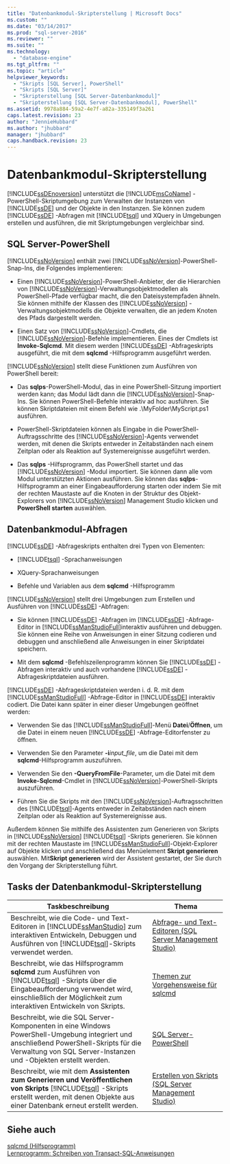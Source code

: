 ```yaml
---
title: "Datenbankmodul-Skripterstellung | Microsoft Docs"
ms.custom: ""
ms.date: "03/14/2017"
ms.prod: "sql-server-2016"
ms.reviewer: ""
ms.suite: ""
ms.technology: 
  - "database-engine"
ms.tgt_pltfrm: ""
ms.topic: "article"
helpviewer_keywords: 
  - "Skripts [SQL Server], PowerShell"
  - "Skripts [SQL Server]"
  - "Skripterstellung [SQL Server-Datenbankmodul]"
  - "Skripterstellung [SQL Server-Datenbankmodul], PowerShell"
ms.assetid: 9978a884-59a2-4e7f-a82a-335149f3a261
caps.latest.revision: 23
author: "JennieHubbard"
ms.author: "jhubbard"
manager: "jhubbard"
caps.handback.revision: 23
---
```

# Datenbankmodul-Skripterstellung
  [!INCLUDE[ssDEnoversion](../../includes/ssdenoversion-md.md)] unterstützt die [!INCLUDE[msCoName](../../includes/msconame-md.md)] -PowerShell-Skriptumgebung zum Verwalten der Instanzen von [!INCLUDE[ssDE](../../includes/ssde-md.md)] und der Objekte in den Instanzen. Sie können zudem [!INCLUDE[ssDE](../../includes/ssde-md.md)] -Abfragen mit [!INCLUDE[tsql](../../includes/tsql-md.md)] und XQuery in Umgebungen erstellen und ausführen, die mit Skriptumgebungen vergleichbar sind.  
  
## SQL Server-PowerShell  
 [!INCLUDE[ssNoVersion](../../includes/ssnoversion-md.md)] enthält zwei [!INCLUDE[ssNoVersion](../../includes/ssnoversion-md.md)]-PowerShell-Snap-Ins, die Folgendes implementieren:  
  
-   Einen [!INCLUDE[ssNoVersion](../../includes/ssnoversion-md.md)]-PowerShell-Anbieter, der die Hierarchien von [!INCLUDE[ssNoVersion](../../includes/ssnoversion-md.md)]-Verwaltungsobjektmodellen als PowerShell-Pfade verfügbar macht, die den Dateisystempfaden ähneln. Sie können mithilfe der Klassen des [!INCLUDE[ssNoVersion](../../includes/ssnoversion-md.md)] -Verwaltungsobjektmodells die Objekte verwalten, die an jedem Knoten des Pfads dargestellt werden.  
  
-   Einen Satz von [!INCLUDE[ssNoVersion](../../includes/ssnoversion-md.md)]-Cmdlets, die [!INCLUDE[ssNoVersion](../../includes/ssnoversion-md.md)]-Befehle implementieren. Eines der Cmdlets ist **Invoke-Sqlcmd**. Mit diesem werden [!INCLUDE[ssDE](../../includes/ssde-md.md)] -Abfrageskripts ausgeführt, die mit dem **sqlcmd** -Hilfsprogramm ausgeführt werden.  
  
 [!INCLUDE[ssNoVersion](../../includes/ssnoversion-md.md)] stellt diese Funktionen zum Ausführen von PowerShell bereit:  
  
-   Das **sqlps**-PowerShell-Modul, das in eine PowerShell-Sitzung importiert werden kann; das Modul lädt dann die [!INCLUDE[ssNoVersion](../../includes/ssnoversion-md.md)]-Snap-Ins. Sie können PowerShell-Befehle interaktiv ad hoc ausführen. Sie können Skriptdateien mit einem Befehl wie .\MyFolder\MyScript.ps1 ausführen.  
  
-   PowerShell-Skriptdateien können als Eingabe in die PowerShell-Auftragsschritte des [!INCLUDE[ssNoVersion](../../includes/ssnoversion-md.md)]-Agents verwendet werden, mit denen die Skripts entweder in Zeitabständen nach einem Zeitplan oder als Reaktion auf Systemereignisse ausgeführt werden.  
  
-   Das **sqlps** -Hilfsprogramm, das PowerShell startet und das [!INCLUDE[ssNoVersion](../../includes/ssnoversion-md.md)] -Modul importiert. Sie können dann alle vom Modul unterstützten Aktionen ausführen. Sie können das **sqlps**-Hilfsprogramm an einer Eingabeaufforderung starten oder indem Sie mit der rechten Maustaste auf die Knoten in der Struktur des Objekt-Explorers von [!INCLUDE[ssNoVersion](../../includes/ssnoversion-md.md)] Management Studio klicken und **PowerShell starten** auswählen.  
  
## Datenbankmodul-Abfragen  
 [!INCLUDE[ssDE](../../includes/ssde-md.md)] -Abfrageskripts enthalten drei Typen von Elementen:  
  
-   [!INCLUDE[tsql](../../includes/tsql-md.md)] -Sprachanweisungen  
  
-   XQuery-Sprachanweisungen  
  
-   Befehle und Variablen aus dem **sqlcmd** -Hilfsprogramm  
  
 [!INCLUDE[ssNoVersion](../../includes/ssnoversion-md.md)] stellt drei Umgebungen zum Erstellen und Ausführen von [!INCLUDE[ssDE](../../includes/ssde-md.md)] -Abfragen:  
  
-   Sie können [!INCLUDE[ssDE](../../includes/ssde-md.md)] -Abfragen im [!INCLUDE[ssDE](../../includes/ssde-md.md)] -Abfrage-Editor in [!INCLUDE[ssManStudioFull](../../includes/ssmanstudiofull-md.md)]interaktiv ausführen und debuggen. Sie können eine Reihe von Anweisungen in einer Sitzung codieren und debuggen und anschließend alle Anweisungen in einer Skriptdatei speichern.  
  
-   Mit dem **sqlcmd** -Befehlszeilenprogramm können Sie [!INCLUDE[ssDE](../../includes/ssde-md.md)] -Abfragen interaktiv und auch vorhandene [!INCLUDE[ssDE](../../includes/ssde-md.md)] -Abfrageskriptdateien ausführen.  
  
 [!INCLUDE[ssDE](../../includes/ssde-md.md)] -Abfrageskriptdateien werden i. d. R. mit dem [!INCLUDE[ssManStudioFull](../../includes/ssmanstudiofull-md.md)] -Abfrage-Editor in [!INCLUDE[ssDE](../../includes/ssde-md.md)] interaktiv codiert. Die Datei kann später in einer dieser Umgebungen geöffnet werden:  
  
-   Verwenden Sie das [!INCLUDE[ssManStudioFull](../../includes/ssmanstudiofull-md.md)]-Menü **Datei**/**Öffnen**, um die Datei in einem neuen [!INCLUDE[ssDE](../../includes/ssde-md.md)] -Abfrage-Editorfenster zu öffnen.  
  
-   Verwenden Sie den Parameter **-i***input_file*, um die Datei mit dem **sqlcmd**-Hilfsprogramm auszuführen.  
  
-   Verwenden Sie den **-QueryFromFile**-Parameter, um die Datei mit dem **Invoke-Sqlcmd**-Cmdlet in [!INCLUDE[ssNoVersion](../../includes/ssnoversion-md.md)]-PowerShell-Skripts auszuführen.  
  
-   Führen Sie die Skripts mit den [!INCLUDE[ssNoVersion](../../includes/ssnoversion-md.md)]-Auftragsschritten des [!INCLUDE[tsql](../../includes/tsql-md.md)]-Agents entweder in Zeitabständen nach einem Zeitplan oder als Reaktion auf Systemereignisse aus.  
  
 Außerdem können Sie mithilfe des Assistenten zum Generieren von Skripts in [!INCLUDE[ssNoVersion](../../includes/ssnoversion-md.md)] [!INCLUDE[tsql](../../includes/tsql-md.md)] -Skripts generieren. Sie können mit der rechten Maustaste im [!INCLUDE[ssManStudioFull](../../includes/ssmanstudiofull-md.md)]-Objekt-Explorer auf Objekte klicken und anschließend das Menüelement **Skript generieren** auswählen. Mit**Skript generieren** wird der Assistent gestartet, der Sie durch den Vorgang der Skripterstellung führt.  
  
## Tasks der Datenbankmodul-Skripterstellung  
  
|Taskbeschreibung|Thema|  
|----------------------|-----------|  
|Beschreibt, wie die Code- und Text-Editoren in [!INCLUDE[ssManStudio](../../includes/ssmanstudio-md.md)] zum interaktiven Entwickeln, Debuggen und Ausführen von [!INCLUDE[tsql](../../includes/tsql-md.md)]-Skripts verwendet werden.|[Abfrage- und Text-Editoren &#40;SQL Server Management Studio&#41;](../../relational-databases/scripting/query-and-text-editors-sql-server-management-studio.md)|  
|Beschreibt, wie das Hilfsprogramm **sqlcmd** zum Ausführen von [!INCLUDE[tsql](../../includes/tsql-md.md)] -Skripts über die Eingabeaufforderung verwendet wird, einschließlich der Möglichkeit zum interaktiven Entwickeln von Skripts.|[Themen zur Vorgehensweise für sqlcmd](../Topic/sqlcmd%20How-to%20Topics.md)|  
|Beschreibt, wie die SQL Server-Komponenten in eine Windows PowerShell-Umgebung integriert und anschließend PowerShell-Skripts für die Verwaltung von SQL Server-Instanzen und -Objekten erstellt werden.|[SQL Server-PowerShell](../../relational-databases/scripting/sql-server-powershell.md)|  
|Beschreibt, wie mit dem **Assistenten zum Generieren und Veröffentlichen von Skripts** [!INCLUDE[tsql](../../includes/tsql-md.md)] -Skripts erstellt werden, mit denen Objekte aus einer Datenbank erneut erstellt werden.|[Erstellen von Skripts &#40;SQL Server Management Studio&#41;](../../relational-databases/scripting/generate-scripts-sql-server-management-studio.md)|  
  
## Siehe auch  
 [sqlcmd (Hilfsprogramm)](../../tools/sqlcmd-utility.md)   
 [Lernprogramm: Schreiben von Transact-SQL-Anweisungen](../../t-sql/tutorial-writing-transact-sql-statements.md)  
  
  